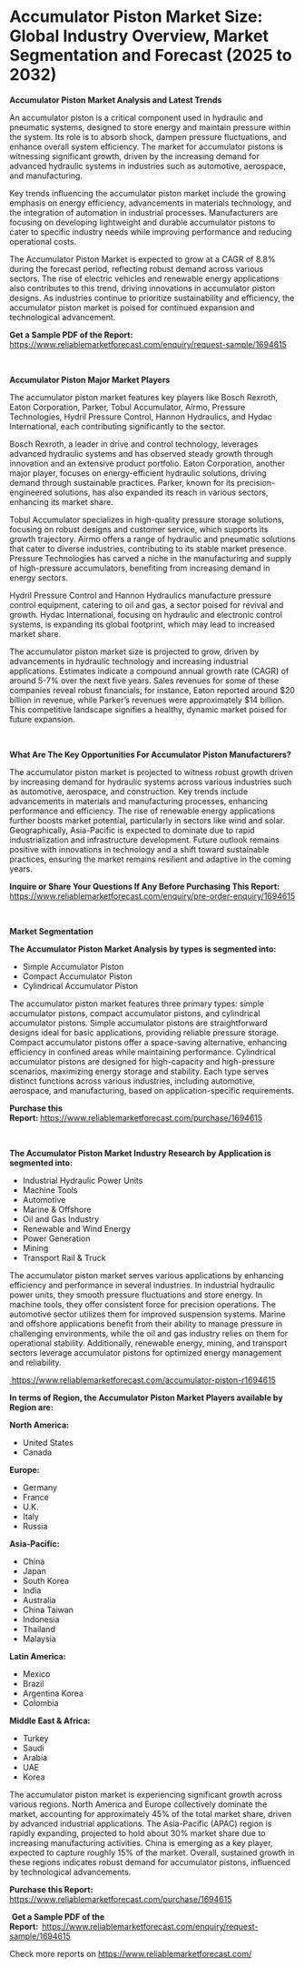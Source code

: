 <p><h1>Accumulator Piston Market Size: Global Industry Overview, Market Segmentation and Forecast (2025 to 2032)</h1></p><p><strong>Accumulator Piston Market Analysis and Latest Trends</strong></p>
<p><p>An accumulator piston is a critical component used in hydraulic and pneumatic systems, designed to store energy and maintain pressure within the system. Its role is to absorb shock, dampen pressure fluctuations, and enhance overall system efficiency. The market for accumulator pistons is witnessing significant growth, driven by the increasing demand for advanced hydraulic systems in industries such as automotive, aerospace, and manufacturing. </p><p>Key trends influencing the accumulator piston market include the growing emphasis on energy efficiency, advancements in materials technology, and the integration of automation in industrial processes. Manufacturers are focusing on developing lightweight and durable accumulator pistons to cater to specific industry needs while improving performance and reducing operational costs. </p><p>The Accumulator Piston Market is expected to grow at a CAGR of 8.8% during the forecast period, reflecting robust demand across various sectors. The rise of electric vehicles and renewable energy applications also contributes to this trend, driving innovations in accumulator piston designs. As industries continue to prioritize sustainability and efficiency, the accumulator piston market is poised for continued expansion and technological advancement.</p></p>
<p><strong>Get a Sample PDF of the Report:&nbsp;</strong> <a href="https://www.reliablemarketforecast.com/enquiry/request-sample/1694615?utm_campaign=2289&utm_medium=2&utm_source=Github&utm_content=ia&utm_term=20022025&utm_id=accumulator-piston">https://www.reliablemarketforecast.com/enquiry/request-sample/1694615</a></p>
<p>&nbsp;</p>
<p><strong>Accumulator Piston Major Market Players</strong></p>
<p><p>The accumulator piston market features key players like Bosch Rexroth, Eaton Corporation, Parker, Tobul Accumulator, Airmo, Pressure Technologies, Hydril Pressure Control, Hannon Hydraulics, and Hydac International, each contributing significantly to the sector. </p><p>Bosch Rexroth, a leader in drive and control technology, leverages advanced hydraulic systems and has observed steady growth through innovation and an extensive product portfolio. Eaton Corporation, another major player, focuses on energy-efficient hydraulic solutions, driving demand through sustainable practices. Parker, known for its precision-engineered solutions, has also expanded its reach in various sectors, enhancing its market share.</p><p>Tobul Accumulator specializes in high-quality pressure storage solutions, focusing on robust designs and customer service, which supports its growth trajectory. Airmo offers a range of hydraulic and pneumatic solutions that cater to diverse industries, contributing to its stable market presence. Pressure Technologies has carved a niche in the manufacturing and supply of high-pressure accumulators, benefiting from increasing demand in energy sectors.</p><p>Hydril Pressure Control and Hannon Hydraulics manufacture pressure control equipment, catering to oil and gas, a sector poised for revival and growth. Hydac International, focusing on hydraulic and electronic control systems, is expanding its global footprint, which may lead to increased market share.</p><p>The accumulator piston market size is projected to grow, driven by advancements in hydraulic technology and increasing industrial applications. Estimates indicate a compound annual growth rate (CAGR) of around 5-7% over the next five years. Sales revenues for some of these companies reveal robust financials; for instance, Eaton reported around $20 billion in revenue, while Parker’s revenues were approximately $14 billion. This competitive landscape signifies a healthy, dynamic market poised for future expansion.</p></p>
<p>&nbsp;</p>
<p><strong>What Are The Key Opportunities For Accumulator Piston Manufacturers?</strong></p>
<p><p>The accumulator piston market is projected to witness robust growth driven by increasing demand for hydraulic systems across various industries such as automotive, aerospace, and construction. Key trends include advancements in materials and manufacturing processes, enhancing performance and efficiency. The rise of renewable energy applications further boosts market potential, particularly in sectors like wind and solar. Geographically, Asia-Pacific is expected to dominate due to rapid industrialization and infrastructure development. Future outlook remains positive with innovations in technology and a shift toward sustainable practices, ensuring the market remains resilient and adaptive in the coming years.</p></p>
<p><strong>Inquire or Share Your Questions If Any Before Purchasing This Report:</strong> <a href="https://www.reliablemarketforecast.com/enquiry/pre-order-enquiry/1694615?utm_campaign=2289&utm_medium=2&utm_source=Github&utm_content=ia&utm_term=20022025&utm_id=accumulator-piston">https://www.reliablemarketforecast.com/enquiry/pre-order-enquiry/1694615</a></p>
<p>&nbsp;</p>
<p><strong>Market Segmentation</strong></p>
<p><strong>The Accumulator Piston Market Analysis by types is segmented into:</strong></p>
<p><ul><li>Simple Accumulator Piston</li><li>Compact Accumulator Piston</li><li>Cylindrical Accumulator Piston</li></ul></p>
<p><p>The accumulator piston market features three primary types: simple accumulator pistons, compact accumulator pistons, and cylindrical accumulator pistons. Simple accumulator pistons are straightforward designs ideal for basic applications, providing reliable pressure storage. Compact accumulator pistons offer a space-saving alternative, enhancing efficiency in confined areas while maintaining performance. Cylindrical accumulator pistons are designed for high-capacity and high-pressure scenarios, maximizing energy storage and stability. Each type serves distinct functions across various industries, including automotive, aerospace, and manufacturing, based on application-specific requirements.</p></p>
<p><strong>Purchase this Report:&nbsp;</strong><a href="https://www.reliablemarketforecast.com/purchase/1694615?utm_campaign=2289&utm_medium=2&utm_source=Github&utm_content=ia&utm_term=20022025&utm_id=accumulator-piston">https://www.reliablemarketforecast.com/purchase/1694615</a></p>
<p>&nbsp;</p>
<p><strong>The Accumulator Piston Market Industry Research by Application is segmented into:</strong></p>
<p><ul><li>Industrial Hydraulic Power Units</li><li>Machine Tools</li><li>Automotive</li><li>Marine & Offshore</li><li>Oil and Gas Industry</li><li>Renewable and Wind Energy</li><li>Power Generation</li><li>Mining</li><li>Transport Rail & Truck</li></ul></p>
<p><p>The accumulator piston market serves various applications by enhancing efficiency and performance in several industries. In industrial hydraulic power units, they smooth pressure fluctuations and store energy. In machine tools, they offer consistent force for precision operations. The automotive sector utilizes them for improved suspension systems. Marine and offshore applications benefit from their ability to manage pressure in challenging environments, while the oil and gas industry relies on them for operational stability. Additionally, renewable energy, mining, and transport sectors leverage accumulator pistons for optimized energy management and reliability.</p></p>
<p><a href="https://www.reliablemarketforecast.com/accumulator-piston-r1694615?utm_campaign=2289&utm_medium=2&utm_source=Github&utm_content=ia&utm_term=20022025&utm_id=accumulator-piston">&nbsp;https://www.reliablemarketforecast.com/accumulator-piston-r1694615</a></p>
<p><strong>In terms of Region, the Accumulator Piston Market Players available by Region are:</strong></p>
<p>
    <p> <strong> North America: </strong>
        <ul>
            <li>United States</li>
            <li>Canada</li>
        </ul>
        </p> 
    <p> <strong> Europe: </strong>
        <ul>
            <li>Germany</li>
            <li>France</li>
            <li>U.K.</li>
            <li>Italy</li>
            <li>Russia</li>
        </ul>
        </p> 
    <p> <strong> Asia-Pacific: </strong>
        <ul>
            <li>China</li>
            <li>Japan</li>
            <li>South Korea</li>
            <li>India</li>
            <li>Australia</li>
            <li>China Taiwan</li>
            <li>Indonesia</li>
            <li>Thailand</li>
            <li>Malaysia</li>
        </ul>
        </p> 
    <p> <strong> Latin America: </strong>
        <ul>
            <li>Mexico</li>
            <li>Brazil</li>
            <li>Argentina Korea</li>
            <li>Colombia</li>
        </ul>
        </p> 
    <p> <strong> Middle East & Africa: </strong>
        <ul>
            <li>Turkey</li>
            <li>Saudi</li>
            <li>Arabia</li>
            <li>UAE</li>
            <li>Korea</li>
        </ul>
    </p>
    </p>
<p><p>The accumulator piston market is experiencing significant growth across various regions. North America and Europe collectively dominate the market, accounting for approximately 45% of the total market share, driven by advanced industrial applications. The Asia-Pacific (APAC) region is rapidly expanding, projected to hold about 30% market share due to increasing manufacturing activities. China is emerging as a key player, expected to capture roughly 15% of the market. Overall, sustained growth in these regions indicates robust demand for accumulator pistons, influenced by technological advancements.</p></p>
<p><strong>Purchase this Report: </strong><a href="https://www.reliablemarketforecast.com/purchase/1694615?utm_campaign=2289&utm_medium=2&utm_source=Github&utm_content=ia&utm_term=20022025&utm_id=accumulator-piston">https://www.reliablemarketforecast.com/purchase/1694615</a></p>
<p>&nbsp;<strong>Get a Sample PDF of the Report:&nbsp;&nbsp;</strong><a href="https://www.reliablemarketforecast.com/enquiry/request-sample/1694615?utm_campaign=2289&utm_medium=2&utm_source=Github&utm_content=ia&utm_term=20022025&utm_id=accumulator-piston">https://www.reliablemarketforecast.com/enquiry/request-sample/1694615</a></p>
<p><strong></strong></p>
<p>Check more reports on <a href="https://www.reliablemarketforecast.com/?utm_campaign=2289&utm_medium=2&utm_source=Github&utm_content=ia&utm_term=20022025&utm_id=accumulator-piston">https://www.reliablemarketforecast.com/</a></p>